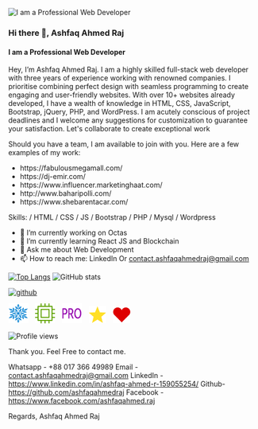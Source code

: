 ![I am a Professional Web Developer](https://media.licdn.com/dms/image/D5616AQGvIMEzW0HFLQ/profile-displaybackgroundimage-shrink_350_1400/0/1678360548149?e=1683763200&v=beta&t=qtehnpwkxLeZz95h90GnFBOhVI9wmy8LRy6sr_eRXak)

### Hi there 👋, Ashfaq Ahmed Raj
#### I am a Professional Web Developer

Hey, I’m Ashfaq Ahmed Raj. I am a highly skilled full-stack web developer with three years of experience working with renowned companies. I prioritise combining perfect design with seamless programming to create engaging and user-friendly websites. With over 10+ websites already developed, I have a wealth of knowledge in HTML, CSS, JavaScript, Bootstrap, jQuery, PHP, and WordPress. I am acutely conscious of project deadlines and I welcome any suggestions for customization to guarantee your satisfaction. Let's collaborate to create exceptional work

Should you have a team, I am available to join with you. Here are a few examples of my work:
<ul>
<li>https://fabulousmegamall.com/</li>
<li>https://dj-emir.com/</li>
<li>https://www.influencer.marketinghaat.com/</li>
<li>http://www.baharipolli.com/</li>
<li>https://www.shebarentacar.com/</li>
</ul>

Skills: / HTML / CSS / JS / Bootstrap / PHP / Mysql / Wordpress

- 🔭 I’m currently working on Octas 
- 🌱 I’m currently learning React JS and Blockchain 
- 💬 Ask me about Web Development 
- 📫 How to reach me: LinkedIn Or contact.ashfaqahmedraj@gmail.com 

[![Top Langs](https://github-readme-stats.vercel.app/api/top-langs/?username=ashfaqahmedraj)](https://github.com/anuraghazra/github-readme-stats)    ![GitHub stats](https://github-readme-stats.vercel.app/api?username=ashfaqahmedraj&show_icons=true&count_private=true)  

[<img src='https://cdn.jsdelivr.net/npm/simple-icons@3.0.1/icons/github.svg' alt='github' height='40'>](https://github.com/ashfaqahmedraj)

<a href='https://archiveprogram.github.com/'><img src='https://raw.githubusercontent.com/acervenky/animated-github-badges/master/assets/acbadge.gif' width='40' height='40'></a> <a href='https://docs.github.com/en/developers'><img src='https://raw.githubusercontent.com/acervenky/animated-github-badges/master/assets/devbadge.gif' width='40' height='40'></a> <a href='https://github.com/pricing'><img src='https://raw.githubusercontent.com/acervenky/animated-github-badges/master/assets/pro.gif' width='40' height='40'></a> <a href='https://stars.github.com/'><img src='https://raw.githubusercontent.com/acervenky/animated-github-badges/master/assets/starbadge.gif' width='35' height='35'></a> <a href='https://docs.github.com/en/github/supporting-the-open-source-community-with-github-sponsors'><img src='https://raw.githubusercontent.com/acervenky/animated-github-badges/master/assets/sponsorbadge.gif' width='35' height='35'></a>   



![Profile views](https://gpvc.arturio.dev/ashfaqahmedraj)

Thank you. Feel Free to contact me.

Whatsapp - +88 017 366 49989
Email - contact.ashfaqahmedraj@gmail.com
LinkedIn - https://www.linkedin.com/in/ashfaq-ahmed-r-159055254/
Github- https://github.com/ashfaqahmedraj
Facebook - https://www.facebook.com/ashfaqahmed.raj

Regards,
Ashfaq Ahmed Raj
